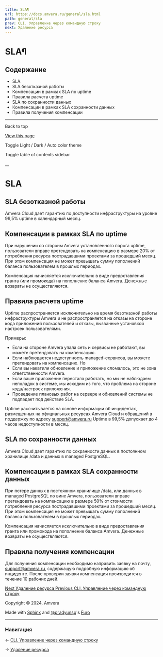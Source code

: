 ```yaml
---
title: SLA¶
url: https://docs.amvera.ru/general/sla.html
path: general/sla
prev: CLI. Управление через командную строку
next: Удаление ресурса
---
```


# SLA¶

## Содержание

- SLA
- SLA безотказной работы
- Компенсации в рамках SLA по uptime
- Правила расчета uptime
- SLA по сохранности данных
- Компенсации в рамках SLA сохранности данных
- Правила получения компенсации

---

Back to top

[ View this page ](<../_sources/general/sla.md.txt> "View this page")

Toggle Light / Dark / Auto color theme

Toggle table of contents sidebar

__

# SLA

## SLA безотказной работы

Amvera Cloud дает гарантию по доступности инфраструктуры на уровне 99,5% uptime в календарный месяц.

## Компенсации в рамках SLA по uptime

При нарушении со стороны Amvera установленного порога uptime, пользователи вправе претендовать на компенсацию в размере 20% от потребления ресурса пострадавшими проектами за прошедший месяц. При этом компенсация не может превышать сумму пополнений баланса пользователем в прошлых периодах.

Компенсация начисляется исключительно в виде предоставления гранта (или промокода) на пополнение баланса Amvera. Денежные возвраты не осуществляются.

## Правила расчета uptime

Uptime распространяется исключительно на время безотказной работы инфраструктуры Amvera и не распространяется на отказы на стороне кода приложений пользователей и отказы, вызванные установкой настроек пользователями.

Примеры:
* Если на стороне Amvera упала сеть и сервисы не работают, вы можете претендовать на компенсацию.
* Если наблюдается недоступность managed-сервисов, вы можете претендовать на компенсацию. Но
* Если вы накатили обновление и приложение сломалось, это не зона ответственности Amvera.
* Если ваше приложение перестало работать, но мы не наблюдаем неполадок в системе, мы исходим из того, что проблема на стороне кода/настроек приложения.
* Проведение плановых работ на сервере и обновлений системы не подпадает под действие SLA.

Uptime рассчитывается на основе информации об инцидентах, размещенных на официальных ресурсах Amvera Cloud и обращений в поддержку по адресу support@amvera.ru Uptime в 99,5% допускает до 4 часов недоступности в месяц.

## SLA по сохранности данных

Amvera Cloud дает гарантию по сохранности данных в постоянном хранилище /data и данных в managed PostgreSQL.

## Компенсации в рамках SLA сохранности данных

При потере данных в постоянном хранилище /data, или данных в managed PostgreSQL по вине Amvera, пользователи вправе претендовать на компенсацию в размере 50% от стоимости потребления ресурса пострадавшими проектами за прошедший месяц. При этом компенсация не может превышать сумму пополнений баланса пользователем в прошлых периодах.

Компенсация начисляется исключительно в виде предоставления гранта или промокода на пополнение баланса Amvera. Денежные возвраты не осуществляются.

## Правила получения компенсации

Для получения компенсации необходимо направить заявку на почту, support@amvera.ru, содержащую подробную информацию об инциденте. После проверки заявки компенсация производится в течение 10 рабочих дней.

[ Next Удаление ресурса ](<disposion.html>) [ Previous CLI. Управление через командную строку ](<cli.html>)

Copyright © 2024, Amvera 

Made with [Sphinx](<https://www.sphinx-doc.org/>) and [@pradyunsg](<https://pradyunsg.me>)'s [Furo](<https://github.com/pradyunsg/furo>)


---

### Навигация

← [CLI. Управление через командную строку](https://docs.amvera.ru/cli.html)

→ [Удаление ресурса](https://docs.amvera.ru/disposion.html)
